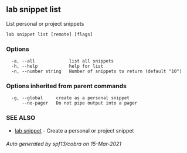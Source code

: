 ## lab snippet list

List personal or project snippets

```
lab snippet list [remote] [flags]
```

### Options

```
  -a, --all             list all snippets
  -h, --help            help for list
  -n, --number string   Number of snippets to return (default "10")
```

### Options inherited from parent commands

```
  -g, --global     create as a personal snippet
      --no-pager   Do not pipe output into a pager
```

### SEE ALSO

* [lab snippet](lab_snippet.md)	 - Create a personal or project snippet

###### Auto generated by spf13/cobra on 15-Mar-2021
